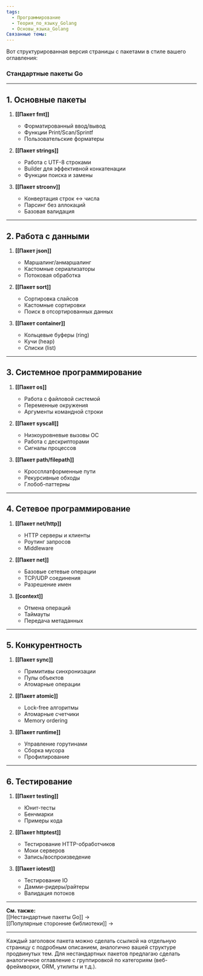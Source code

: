 ```yaml
---
tags:
  - Программирование
  - Теория_по_языку_Golang
  - Основы_языка_Golang
Связанные темы:
---
```

Вот структурированная версия страницы с пакетами в стиле вашего оглавления:

### **Стандартные пакеты Go**

---

## **1. Основные пакеты**
1. **[[Пакет fmt]]**
   - Форматированный ввод/вывод
   - Функции Print/Scan/Sprintf
   - Пользовательские форматеры

2. **[[Пакет strings]]**
   - Работа с UTF-8 строками
   - Builder для эффективной конкатенации
   - Функции поиска и замены

3. **[[Пакет strconv]]**
   - Конвертация строк ↔ числа
   - Парсинг без аллокаций
   - Базовая валидация

---

## **2. Работа с данными**
1. **[[Пакет json]]**
   - Маршалинг/анмаршалинг
   - Кастомные сериализаторы
   - Потоковая обработка

2. **[[Пакет sort]]**
   - Сортировка слайсов
   - Кастомные сортировки
   - Поиск в отсортированных данных

3. **[[Пакет container]]**
   - Кольцевые буферы (ring)
   - Кучи (heap)
   - Списки (list)

---

## **3. Системное программирование**
1. **[[Пакет os]]**
   - Работа с файловой системой
   - Переменные окружения
   - Аргументы командной строки

2. **[[Пакет syscall]]**
   - Низкоуровневые вызовы ОС
   - Работа с дескрипторами
   - Сигналы процессов

3. **[[Пакет path/filepath]]**
   - Кроссплатформенные пути
   - Рекурсивные обходы
   - Глобоб-паттерны

---

## **4. Сетевое программирование**
1. **[[Пакет net/http]]**
   - HTTP серверы и клиенты
   - Роутинг запросов
   - Middleware

2. **[[Пакет net]]**
   - Базовые сетевые операции
   - TCP/UDP соединения
   - Разрешение имен

3. **[[context]]**
   - Отмена операций
   - Таймауты
   - Передача метаданных

---

## **5. Конкурентность**
1. **[[Пакет sync]]**
   - Примитивы синхронизации
   - Пулы объектов
   - Атомарные операции

2. **[[Пакет atomic]]**
   - Lock-free алгоритмы
   - Атомарные счетчики
   - Memory ordering

3. **[[Пакет runtime]]**
   - Управление горутинами
   - Сборка мусора
   - Профилирование

---

## **6. Тестирование**
1. **[[Пакет testing]]**
   - Юнит-тесты
   - Бенчмарки
   - Примеры кода

2. **[[Пакет httptest]]**
   - Тестирование HTTP-обработчиков
   - Моки серверов
   - Запись/воспроизведение

3. **[[Пакет iotest]]**
   - Тестирование IO
   - Дамми-ридеры/райтеры
   - Валидация потоков

---

**См. также:**  
[[Нестандартные пакеты Go]] →  
[[Популярные сторонние библиотеки]] →  

---

Каждый заголовок пакета можно сделать ссылкой на отдельную страницу с подробным описанием, аналогично вашей структуре продвинутых тем. Для нестандартных пакетов предлагаю сделать аналогичное оглавление с группировкой по категориям (веб-фреймворки, ORM, утилиты и т.д.).